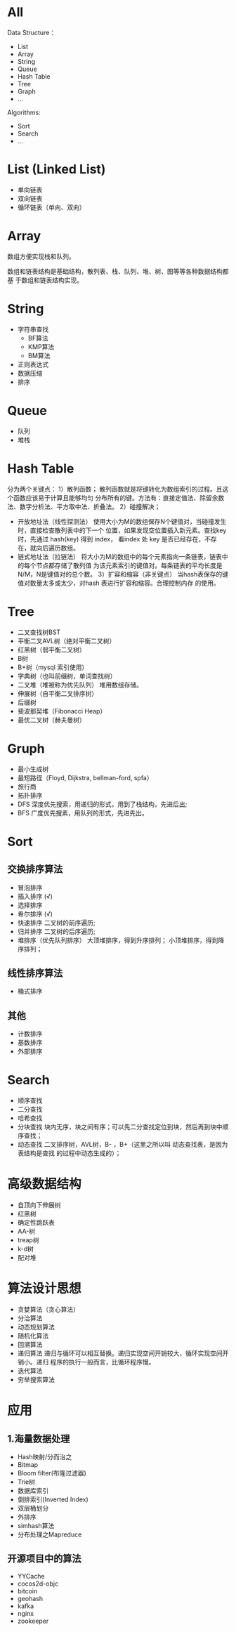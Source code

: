 # All
Data Structure：
- List
- Array
- String
- Queue
- Hash Table
- Tree
- Graph
- ...

Algorithms:
- Sort
- Search
- ...

# List (Linked List)
- 单向链表
- 双向链表
- 循环链表（单向、双向）

# Array
数组方便实现栈和队列。

数组和链表结构是基础结构，散列表、栈、队列、堆、树、图等等各种数据结构都基
于数组和链表结构实现。

# String
- 字符串查找
    - BF算法
    - KMP算法
    - BM算法
- 正则表达式
- 数据压缩
- 排序

# Queue
- 队列
- 堆栈

# Hash Table
分为两个关键点：
1）散列函数；
    散列函数就是将键转化为数组索引的过程。且这个函数应该易于计算且能够均匀
    分布所有的键。方法有：直接定值法、除留余数法、数字分析法、平方取中法、折叠法。
2）碰撞解决；

- 开放地址法（线性探测法）
    使用大小为M的数组保存N个键值对，当碰撞发生时，直接检查散列表中的下一个
    位置，如果发现空位置插入新元素。查找key时，先通过 hash(key) 得到 index，
    看index 处 key 是否已经存在，不存在，就向后遍历数组。
- 链式地址法（拉链法）
    将大小为M的数组中的每个元素指向一条链表，链表中的每个节点都存储了散列值
    为该元素索引的键值对。每条链表的平均长度是N/M，N是键值对的总个数。
    3）扩容和缩容（非关键点）
    当hash表保存的键值对数量太多或太少，对hash 表进行扩容和缩容。合理控制内存
    的使用。

# Tree
- 二叉查找树BST
- 平衡二叉AVL树（绝对平衡二叉树）
- 红黑树（弱平衡二叉树）
- B树
- B+树（mysql 索引使用）
- 字典树（也叫前缀树，单词查找树）
- 二叉堆（堆被称为优先队列）
    堆用数组存储。
- 伸展树（自平衡二叉排序树）
- 后缀树
- 斐波那契堆（Fibonacci Heap）
- 最优二叉树（赫夫曼树）

# Gruph
- 最小生成树
- 最短路径（Floyd, Dijkstra, bellman-ford, spfa）
- 旅行商
- 拓扑排序
- DFS
    深度优先搜索，用递归的形式，用到了栈结构，先进后出;
- BFS
    广度优先搜素，用队列的形式，先进先出。

# Sort
## 交换排序算法
- 冒泡排序
- 插入排序 (√)
- 选择排序
- 希尔排序 (√)
- 快速排序
    二叉树的前序遍历;
- 归并排序
    二叉树的后序遍历;
- 堆排序（优先队列排序）
    大顶堆排序，得到升序排列；
    小顶堆排序，得到降序排列；
## 线性排序算法
- 桶式排序
## 其他
- 计数排序
- 基数排序
- 外部排序

# Search
- 顺序查找
- 二分查找
- 哈希查找
- 分块查找
    块内无序，块之间有序；可以先二分查找定位到块，然后再到块中顺序查找；
- 动态查找
    二叉排序树，AVL树，B- ，B+（这里之所以叫 动态查找表，是因为表结构是查找
    的过程中动态生成的）；

# 高级数据结构
- 自顶向下伸展树
- 红黑树
- 确定性跳跃表
- AA-树
- treap树
- k-d树
- 配对堆

# 算法设计思想
- 贪婪算法（贪心算法）
- 分治算法
- 动态规划算法
- 随机化算法
- 回溯算法
- 递归算法
    递归与循环可以相互替换。递归实现空间开销较大，循环实现空间开销小。递归
    程序的执行一般而言，比循环程序慢。
- 迭代算法
- 穷举搜索算法

# 应用
## 1.海量数据处理
- Hash映射/分而治之
- Bitmap
- Bloom filter(布隆过滤器)
- Trie树
- 数据库索引
- 倒排索引(Inverted Index)
- 双层桶划分
- 外排序
- simhash算法
- 分布处理之Mapreduce

## 开源项目中的算法
- YYCache
- cocos2d-objc
- bitcoin
- geohash
- kafka
- nginx
- zookeeper

